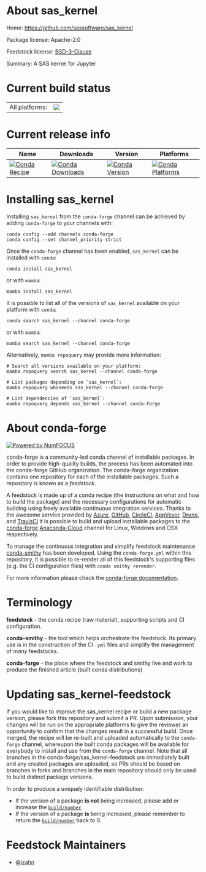About sas_kernel
================

Home: https://github.com/sassoftware/sas_kernel

Package license: Apache-2.0

Feedstock license: [BSD-3-Clause](https://github.com/conda-forge/statannotations-feedstock/blob/main/LICENSE.txt)

Summary: A SAS kernel for Jupyter

Current build status
====================


<table><tr><td>All platforms:</td>
    <td>
      <a href="https://dev.azure.com/conda-forge/feedstock-builds/_build/latest?definitionId=17673&branchName=main">
        <img src="https://dev.azure.com/conda-forge/feedstock-builds/_apis/build/status/statannotations-feedstock?branchName=main">
      </a>
    </td>
  </tr>
</table>

Current release info
====================

| Name | Downloads | Version | Platforms |
| --- | --- | --- | --- |
| [![Conda Recipe](https://img.shields.io/badge/recipe-sas_kernel-green.svg)](https://anaconda.org/conda-forge/sas_kernel) | [![Conda Downloads](https://img.shields.io/conda/dn/conda-forge/sas_kernel.svg)](https://anaconda.org/conda-forge/sas_kernel) | [![Conda Version](https://img.shields.io/conda/vn/conda-forge/sas_kernel.svg)](https://anaconda.org/conda-forge/sas_kernel) | [![Conda Platforms](https://img.shields.io/conda/pn/conda-forge/sas_kernel.svg)](https://anaconda.org/conda-forge/sas_kernel) |

Installing sas_kernel
=====================

Installing `sas_kernel` from the `conda-forge` channel can be achieved by adding `conda-forge` to your channels with:

```
conda config --add channels conda-forge
conda config --set channel_priority strict
```

Once the `conda-forge` channel has been enabled, `sas_kernel` can be installed with `conda`:

```
conda install sas_kernel
```

or with `mamba`:

```
mamba install sas_kernel
```

It is possible to list all of the versions of `sas_kernel` available on your platform with `conda`:

```
conda search sas_kernel --channel conda-forge
```

or with `mamba`:

```
mamba search sas_kernel --channel conda-forge
```

Alternatively, `mamba repoquery` may provide more information:

```
# Search all versions available on your platform:
mamba repoquery search sas_kernel --channel conda-forge

# List packages depending on `sas_kernel`:
mamba repoquery whoneeds sas_kernel --channel conda-forge

# List dependencies of `sas_kernel`:
mamba repoquery depends sas_kernel --channel conda-forge
```


About conda-forge
=================

[![Powered by
NumFOCUS](https://img.shields.io/badge/powered%20by-NumFOCUS-orange.svg?style=flat&colorA=E1523D&colorB=007D8A)](https://numfocus.org)

conda-forge is a community-led conda channel of installable packages.
In order to provide high-quality builds, the process has been automated into the
conda-forge GitHub organization. The conda-forge organization contains one repository
for each of the installable packages. Such a repository is known as a *feedstock*.

A feedstock is made up of a conda recipe (the instructions on what and how to build
the package) and the necessary configurations for automatic building using freely
available continuous integration services. Thanks to the awesome service provided by
[Azure](https://azure.microsoft.com/en-us/services/devops/), [GitHub](https://github.com/),
[CircleCI](https://circleci.com/), [AppVeyor](https://www.appveyor.com/),
[Drone](https://cloud.drone.io/welcome), and [TravisCI](https://travis-ci.com/)
it is possible to build and upload installable packages to the
[conda-forge](https://anaconda.org/conda-forge) [Anaconda-Cloud](https://anaconda.org/)
channel for Linux, Windows and OSX respectively.

To manage the continuous integration and simplify feedstock maintenance
[conda-smithy](https://github.com/conda-forge/conda-smithy) has been developed.
Using the ``conda-forge.yml`` within this repository, it is possible to re-render all of
this feedstock's supporting files (e.g. the CI configuration files) with ``conda smithy rerender``.

For more information please check the [conda-forge documentation](https://conda-forge.org/docs/).

Terminology
===========

**feedstock** - the conda recipe (raw material), supporting scripts and CI configuration.

**conda-smithy** - the tool which helps orchestrate the feedstock.
                   Its primary use is in the construction of the CI ``.yml`` files
                   and simplify the management of *many* feedstocks.

**conda-forge** - the place where the feedstock and smithy live and work to
                  produce the finished article (built conda distributions)


Updating sas_kernel-feedstock
=============================

If you would like to improve the sas_kernel recipe or build a new
package version, please fork this repository and submit a PR. Upon submission,
your changes will be run on the appropriate platforms to give the reviewer an
opportunity to confirm that the changes result in a successful build. Once
merged, the recipe will be re-built and uploaded automatically to the
`conda-forge` channel, whereupon the built conda packages will be available for
everybody to install and use from the `conda-forge` channel.
Note that all branches in the conda-forge/sas_kernel-feedstock are
immediately built and any created packages are uploaded, so PRs should be based
on branches in forks and branches in the main repository should only be used to
build distinct package versions.

In order to produce a uniquely identifiable distribution:
 * If the version of a package **is not** being increased, please add or increase
   the [``build/number``](https://docs.conda.io/projects/conda-build/en/latest/resources/define-metadata.html#build-number-and-string).
 * If the version of a package **is** being increased, please remember to return
   the [``build/number``](https://docs.conda.io/projects/conda-build/en/latest/resources/define-metadata.html#build-number-and-string)
   back to 0.

Feedstock Maintainers
=====================

* [@izahn](https://github.com/izahn/)

